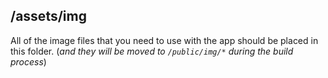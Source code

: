 ## /assets/img

All of the image files that you need to use with the app should be placed in this folder. (_and they will be moved to ```/public/img/*``` during the build process_)


